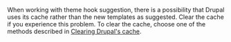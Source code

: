 When working with theme hook suggestion, there is a possibility that Drupal uses its cache rather than the new templates as suggested. Clear the cache if you experience this problem. To clear the cache, choose one of the methods described in [Clearing Drupal's cache](http://drupal.org/node/42055).